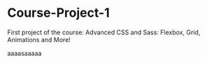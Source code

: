# Course-Project-1
First project of the course: Advanced CSS and Sass: Flexbox, Grid, Animations and More!

aaaasaaaaa
